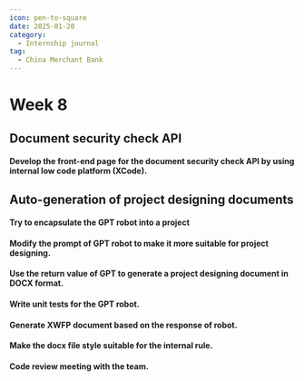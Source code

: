 ```yaml
---
icon: pen-to-square
date: 2025-01-20
category:
  - Internship journal
tag:
  - China Merchant Bank
---
```



# Week 8
## Document security check API
#### Develop the front-end page for the document security check API by using internal low code platform (XCode).

## Auto-generation of project designing documents
#### Try to encapsulate the GPT robot into a project
#### Modify the prompt of GPT robot to make it more suitable for project designing.
#### Use the return value of GPT to generate a project designing document in DOCX format.
#### Write unit tests for the GPT robot.
#### Generate XWFP document based on the response of robot.
#### Make the docx file style suitable for the internal rule.
#### Code review meeting with the team.